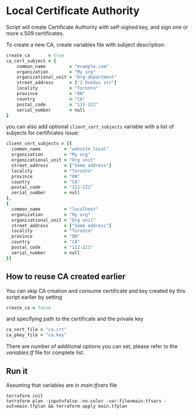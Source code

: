 # Local Certificate Authority

Script will create Certificate Authority with self-sighed key, and sign one or more x.509 certificates.

To create a new CA, create variables file with subject description:

```RUBY
create_ca       = true
ca_cert_subject = {
    common_name         = "example.com"
    organization        = "My org"
    organizational_unit = "Org department"
    street_address      = ["1 Dundas str"]
    locality            = "Toronto"
    province            = "ON"
    country             = "CA"
    postal_code         = "111-222"
    serial_number       = null
}
```

you can also add optional `client_cert_subjects` variable with a list of subjects for certificates issue:

```RUBY
client_cert_subjects = [{
  common_name         = "website.local"
  organization        = "My org"
  organizational_unit = "Org unit"
  street_address      = ["Some address"]
  locality            = "Toronto"
  province            = "ON"
  country             = "CA"
  postal_code         = "112-221"
  serial_number       = null
},
{
  common_name         = "localhost"
  organization        = "My org"
  organizational_unit = "Org unit"
  street_address      = ["Some address"]
  locality            = "Toronto"
  province            = "ON"
  country             = "CA"
  postal_code         = "112-221"
  serial_number       = null
}]
```

## How to reuse CA created earlier

You can skip CA creation and consume certificate and key created by this script earlier by setting

```RUBY
create_ca = false
```

and specifying path to the certificate and the private key

```RUBY
ca_cert_file = "ca.crt"
ca_pkey_file = "ca.key"
```

There are number of additional options you can set, please refer to the *variables.tf* file for complete list.

## Run it

Assuming that variables are in *main.tfvars* file

```
terraform init
terraform plan -input=false -no-color -var-file=main.tfvars -out=main.tfplan && terraform apply main.tfplan
```
